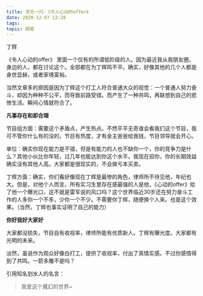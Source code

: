 ```yaml
---
title: 灵光一闪-《令人心动的offer》
date: 2020-12-07 12:28
tags:
topic: 随笔
---
```


丁辉

《令人心动的offer》
里面一个仅有的所谓低阶级的人。因为最近我从我朋友圈，身边的人，都在讨论这个。全部都在为丁辉鸣不平。确实，好像其他的几个人都是身世显赫，或者家境富裕。

当然文章多的原因是因为丁辉这个打工人符合普通大众的视觉：一个普通人努力奋斗，却因为种种不公平，而导致前路受错。而产生了一种共鸣，再联想到自己的悲惨生活。瞬间心情就符合了。

**凡事存在和即合理**

节目组方面：需要这个矛盾点，产生热点。不然平平无奇谁会看我们这个节目，我可不管你什么有的没的，节目有热度，才有金主爸爸给我钱，节目领导就会开心。

单位：确实你现在能力是不错，但是有能力的人也不缺你一个，你的竞争力是什么？其他小伙比你年轻，过几年也能达到你这个水平。我现在招你，你的长期效益确实没有其他人高。大家都是很现实的，不会做亏本买卖。

丁辉方面：确实，你们看好像现在丁辉是最惨的角色，律师所不待见他，年纪也大。但是，对他个人而言。所有实习生里存在感最强的人是他，《心动的offer》给了他一个曝光口，这不就是雷军说的风口吗？这个世界临近30岁还在努力奋斗工作的人多你一个不多，少你一个不少。不需要你丁辉，随便换个人来。也是这个效果。（当然，丁辉也事实证明了自己的能力）

**你好我好大家好**

大家都没损失，节目自有收视率，律师所能有优质新人。丁辉有曝光度。大家都有光明的未来。

淡然，虽说作为观众好像白打工，提供了收视率，付出了真情实感。不过你感情得到了共鸣。一箭多雕不是吗？

引用知名划水人的名言：

> 我爱这个魔幻的世界~
